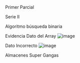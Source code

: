 Primer Parcial 

Serie II 

Algoritmo búsqueda binaria

Evidencia
Dato del Array
![image](https://github.com/Hinata1411/PrimerParcial/assets/85373964/9f8dfe42-d273-4d24-b957-ac17d5ca13d3)

Dato Incorrecto
![image](https://github.com/Hinata1411/PrimerParcial/assets/85373964/75d524c8-74e4-438d-823e-201a9e359d89)



Almacenes Super Gangas
